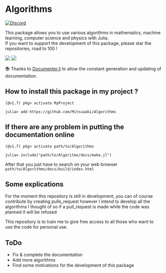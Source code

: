 # Algorithms
[![Discord](https://img.shields.io/discord/808045925556682782.svg?logo=discord&colorB=7289DA&style=flat-square)](https://discord.gg/NqRhMaDpBr)&nbsp;

This package allows you to use various algorithms in mathematics, machine learning, computer science and physics with Julia. <br>
If you want to support the development of this package, please star the repositories, road to 100 !


[![](https://img.shields.io/badge/docs-stable-blue.svg)](https://mitsuaaki.github.io/Algorithms/stable)
[![](https://img.shields.io/badge/docs-dev-blue.svg)](https://mitsuaaki.github.io/Algorithms/dev)

📚 Thanks to [Documenter.jl](https://github.com/JuliaDocs/Documenter.jl) to allow the constant generation and updating of documentation.

## How to install this package in my project ?
```julia-repl
(@v1.7) pkg> activate MyProject

julia> add https://github.com/Mitsuaaki/Algorithms
```

## If there are any problem in putting the documentation online
```julia-repl
(@v1.7) pkg> activate path/to/Algorithms

julia> include("path/to/Algoritms/docs/make.jl")
```
After that you just have to search on your web browser `path/to/Algorithms/docs/build/index.html`

## Some explications
For the moment this repository is still in development, you can of course contribute by creating pulls_request however I intend to develop all the algorithms I thought of so if a pull_request is made while the code was planned it will be refused

This repository is to train me to give free access to all those who want to use the code for personal use.

## ToDo

* Fix & complete the documentation
* Add more algorithms
* Find some motivations for the development of this package